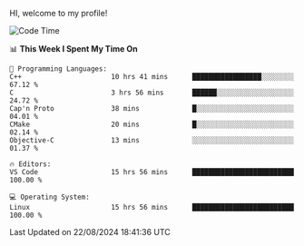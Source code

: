 HI, welcome to my profile!
<!--START_SECTION:waka-->
![Code Time](http://img.shields.io/badge/Code%20Time-1%2C891%20hrs%2027%20mins-blue)

📊 **This Week I Spent My Time On** 

```text
💬 Programming Languages: 
C++                      10 hrs 41 mins      █████████████████░░░░░░░░   67.12 % 
C                        3 hrs 56 mins       ██████░░░░░░░░░░░░░░░░░░░   24.72 % 
Cap'n Proto              38 mins             █░░░░░░░░░░░░░░░░░░░░░░░░   04.01 % 
CMake                    20 mins             █░░░░░░░░░░░░░░░░░░░░░░░░   02.14 % 
Objective-C              13 mins             ░░░░░░░░░░░░░░░░░░░░░░░░░   01.37 % 

🔥 Editors: 
VS Code                  15 hrs 56 mins      █████████████████████████   100.00 % 

💻 Operating System: 
Linux                    15 hrs 56 mins      █████████████████████████   100.00 % 
```


 Last Updated on 22/08/2024 18:41:36 UTC
<!--END_SECTION:waka-->
